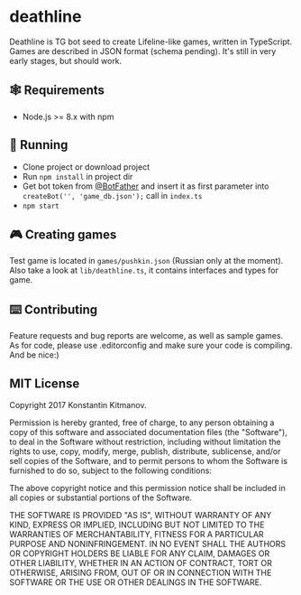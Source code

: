 # deathline

Deathline is TG bot seed to create Lifeline-like games, written in TypeScript. Games are described in JSON format (schema pending). 
It's still in very early stages, but should work.

## 🕸️ Requirements

- Node.js >= 8.x with npm

## 🚀 Running

* Clone project or download project
* Run `npm install` in project dir
* Get bot token from [@BotFather](https://telegram.me/botfather) and insert it as first parameter into `createBot('', 'game_db.json');` call in `index.ts`
* `npm start`

## 🎮 Creating games

Test game is located in `games/pushkin.json` (Russian only at the moment). Also take a look at `lib/deathline.ts`, it contains interfaces and types for game.

## ⌨️ Contributing

Feature requests and bug reports are welcome, as well as sample games. As for code, please use .editorconfig and make sure your code is compiling. And be nice:)

## MIT License

Copyright 2017 Konstantin Kitmanov.

Permission is hereby granted, free of charge, to any person obtaining a copy of this software and associated documentation files (the "Software"), to deal in the Software without restriction, including without limitation the rights to use, copy, modify, merge, publish, distribute, sublicense, and/or sell copies of the Software, and to permit persons to whom the Software is furnished to do so, subject to the following conditions:

The above copyright notice and this permission notice shall be included in all copies or substantial portions of the Software.

THE SOFTWARE IS PROVIDED "AS IS", WITHOUT WARRANTY OF ANY KIND, EXPRESS OR IMPLIED, INCLUDING BUT NOT LIMITED TO THE WARRANTIES OF MERCHANTABILITY, FITNESS FOR A PARTICULAR PURPOSE AND NONINFRINGEMENT. IN NO EVENT SHALL THE AUTHORS OR COPYRIGHT HOLDERS BE LIABLE FOR ANY CLAIM, DAMAGES OR OTHER LIABILITY, WHETHER IN AN ACTION OF CONTRACT, TORT OR OTHERWISE, ARISING FROM, OUT OF OR IN CONNECTION WITH THE SOFTWARE OR THE USE OR OTHER DEALINGS IN THE SOFTWARE.
